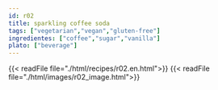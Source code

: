 ```yaml
---
id: r02
title: sparkling coffee soda
tags: ["vegetarian","vegan","gluten-free"]
ingredientes: ["coffee","sugar","vanilla"]
plato: ["beverage"]
---
```


{{< readFile file="./html/recipes/r02.en.html">}}
{{< readFile file="./html/images/r02_image.html">}}